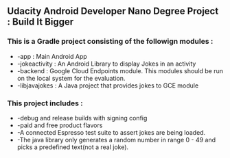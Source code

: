 ## Udacity Android Developer Nano Degree Project : Build It Bigger

### This is a Gradle project consisting of the followign modules :
 
* -app : Main Android App
* -jokeactivity : An Android Library to display Jokes in an activity
* -backend : Google Cloud Endpoints module. This modules should be run on the local system for the evaluation.
* -libjavajokes : A Java project that provides jokes to GCE module
 
 
### This project includes :
 
 * -debug and release builds with signing config
 * -paid and free product flavors
 * -A connected Espresso test suite to assert jokes are being loaded.
 * -The java library only generates a random number in range 0 - 49 and picks a predefined text(not a real joke).
 
 
 
 


